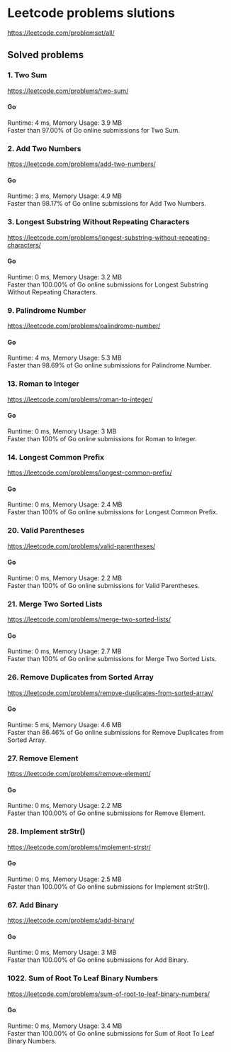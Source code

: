# Leetcode problems slutions

https://leetcode.com/problemset/all/

## Solved problems

### 1. Two Sum

https://leetcode.com/problems/two-sum/

#### Go

Runtime: 4 ms, Memory Usage: 3.9 MB  
Faster than 97.00% of Go online submissions for Two Sum.

### 2. Add Two Numbers

https://leetcode.com/problems/add-two-numbers/

#### Go

Runtime: 3 ms, Memory Usage: 4.9 MB  
Faster than 98.17% of Go online submissions for Add Two Numbers.

### 3. Longest Substring Without Repeating Characters

https://leetcode.com/problems/longest-substring-without-repeating-characters/

#### Go

Runtime: 0 ms, Memory Usage: 3.2 MB  
Faster than 100.00% of Go online submissions for Longest Substring Without Repeating Characters.

### 9. Palindrome Number

https://leetcode.com/problems/palindrome-number/

#### Go

Runtime: 4 ms, Memory Usage: 5.3 MB  
Faster than 98.69% of Go online submissions for Palindrome Number.

### 13. Roman to Integer

https://leetcode.com/problems/roman-to-integer/

#### Go

Runtime: 0 ms, Memory Usage: 3 MB  
Faster than 100% of Go online submissions for Roman to Integer.

### 14. Longest Common Prefix

https://leetcode.com/problems/longest-common-prefix/

#### Go

Runtime: 0 ms, Memory Usage: 2.4 MB  
Faster than 100% of Go online submissions for Longest Common Prefix.

### 20. Valid Parentheses

https://leetcode.com/problems/valid-parentheses/

#### Go

Runtime: 0 ms, Memory Usage: 2.2 MB  
Faster than 100% of Go online submissions for Valid Parentheses.

### 21. Merge Two Sorted Lists

https://leetcode.com/problems/merge-two-sorted-lists/

#### Go

Runtime: 0 ms, Memory Usage: 2.7 MB  
Faster than 100% of Go online submissions for Merge Two Sorted Lists.

### 26. Remove Duplicates from Sorted Array

https://leetcode.com/problems/remove-duplicates-from-sorted-array/

#### Go

Runtime: 5 ms, Memory Usage: 4.6 MB  
Faster than 86.46% of Go online submissions for Remove Duplicates from Sorted Array.

### 27. Remove Element

https://leetcode.com/problems/remove-element/

#### Go

Runtime: 0 ms, Memory Usage: 2.2 MB  
Faster than 100.00% of Go online submissions for Remove Element.

### 28. Implement strStr()

https://leetcode.com/problems/implement-strstr/

#### Go

Runtime: 0 ms, Memory Usage: 2.5 MB  
Faster than 100.00% of Go online submissions for Implement strStr().

### 67. Add Binary

https://leetcode.com/problems/add-binary/

#### Go

Runtime: 0 ms, Memory Usage: 3 MB  
Faster than 100.00% of Go online submissions for Add Binary.

### 1022. Sum of Root To Leaf Binary Numbers

https://leetcode.com/problems/sum-of-root-to-leaf-binary-numbers/

#### Go

Runtime: 0 ms, Memory Usage: 3.4 MB  
Faster than 100.00% of Go online submissions for Sum of Root To Leaf Binary Numbers.

